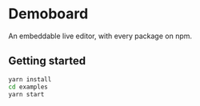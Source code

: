 Demoboard
=========

An embeddable live editor, with every package on npm.


Getting started
---------------

```bash
yarn install
cd examples
yarn start
```